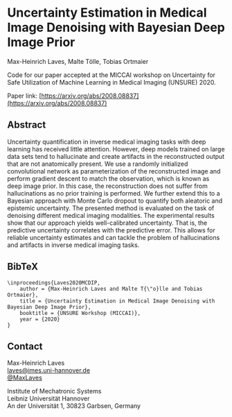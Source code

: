 # Uncertainty Estimation in Medical Image Denoising with Bayesian Deep Image Prior

Max-Heinrich Laves, Malte Tölle, Tobias Ortmaier

Code for our paper accepted at the MICCAI workshop on Uncertainty for Safe Utilization of Machine Learning in Medical Imaging (UNSURE) 2020.

Paper link: [https://arxiv.org/abs/2008.08837](https://arxiv.org/abs/2008.08837)

## Abstract

Uncertainty quantification in inverse medical imaging tasks with deep learning has received little attention.
However, deep models trained on large data sets tend to hallucinate and create artifacts in the reconstructed output that are not anatomically present.
We use a randomly initialized convolutional network as parameterization of the reconstructed image and perform gradient descent to match the observation, which is known as deep image prior.
In this case, the reconstruction does not suffer from hallucinations as no prior training is performed.
We further extend this to a Bayesian approach with Monte Carlo dropout to quantify both aleatoric and epistemic uncertainty.
The presented method is evaluated on the task of denoising different medical imaging modalities.
The experimental results show that our approach yields well-calibrated uncertainty.
That is, the predictive uncertainty correlates with the predictive error.
This allows for reliable uncertainty estimates and can tackle the problem of hallucinations and artifacts in inverse medical imaging tasks.

## BibTeX

```
\inproceedings{Laves2020MCDIP,
    author = {Max-Heinrich Laves and Malte T{\"o}lle and Tobias Ortmaier},
    title = {Uncertainty Estimation in Medical Image Denoising with Bayesian Deep Image Prior},
    booktitle = {UNSURE Workshop (MICCAI)},
    year = {2020}
}
```

## Contact

Max-Heinrich Laves  
[laves@imes.uni-hannover.de](mailto:laves@imes.uni-hannover.de)  
[@MaxLaves](https://twitter.com/MaxLaves)

Institute of Mechatronic Systems  
Leibniz Universität Hannover  
An der Universität 1, 30823 Garbsen, Germany
